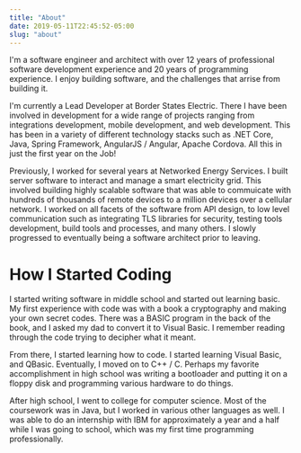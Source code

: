 ```yaml
---
title: "About"
date: 2019-05-11T22:45:52-05:00
slug: "about"
---
```


I'm a software engineer and architect with over 12 years of professional software development experience and 20 years of programming experience.  I enjoy building software, and the challenges that arrise from building it.

I'm currently a Lead Developer at Border States Electric.  There I have been involved in development for a wide range of projects ranging from integrations development, mobile development, and web development.  This has been in a variety of different technology stacks such as .NET Core, Java, Spring Framework, AngularJS / Angular, Apache Cordova.  All this in just the first year on the Job!

Previously, I worked for several years at Networked Energy Services.  I built server software to interact and manage a smart electricity grid.  This involved building highly scalable software that was able to commuicate with hundreds of thousands of remote devices to a million devices over a cellular network.  I worked on all facets of the software from API design, to low level communication such as integrating TLS libraries for security, testing tools development, build tools and processes, and many others.  I slowly progressed to eventually being a software architect prior to leaving.

# How I Started Coding

I started writing software in middle school and started out learning basic.  My first experience with code was with a book a cryptography and making your own secret codes.  There was a BASIC program in the back of the book, and I asked my dad to convert it to Visual Basic.  I remember reading through the code trying to decipher what it meant.

From there, I started learning how to code.  I started learning Visual Basic, and QBasic.  Eventually, I moved on to C++ / C.  Perhaps my favorite accomplishment in high school was writing a bootloader and putting it on a floppy disk and programming various hardware to do things.

After high school, I went to college for computer science.  Most of the coursework was in Java, but I worked in various other languages as well.  I was able to do an internship with IBM for approximately a year and a half while I was going to school, which was my first time programming professionally.
